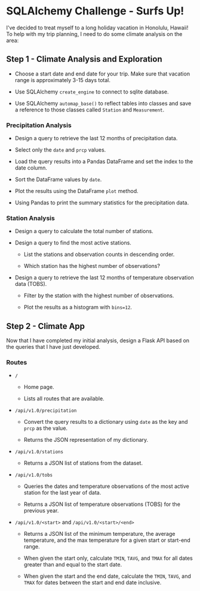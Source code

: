 # SQLAlchemy Challenge - Surfs Up!

I've decided to treat myself to a long holiday vacation in Honolulu, Hawaii! To help with my trip planning, I need to do some climate analysis on the area:

## Step 1 - Climate Analysis and Exploration

* Choose a start date and end date for your trip. Make sure that vacation range is approximately 3-15 days total.

* Use SQLAlchemy `create_engine` to connect to sqlite database.

* Use SQLAlchemy `automap_base()` to reflect tables into classes and save a reference to those classes called `Station` and `Measurement`.

### Precipitation Analysis

* Design a query to retrieve the last 12 months of precipitation data.

* Select only the `date` and `prcp` values.

* Load the query results into a Pandas DataFrame and set the index to the date column.

* Sort the DataFrame values by `date`.

* Plot the results using the DataFrame `plot` method.

* Using Pandas to print the summary statistics for the precipitation data.

### Station Analysis

* Design a query to calculate the total number of stations.

* Design a query to find the most active stations.

  * List the stations and observation counts in descending order.

  * Which station has the highest number of observations?

* Design a query to retrieve the last 12 months of temperature observation data (TOBS).

  * Filter by the station with the highest number of observations.

  * Plot the results as a histogram with `bins=12`.

## Step 2 - Climate App

Now that I have completed my initial analysis, design a Flask API based on the queries that I have just developed.

### Routes

* `/`

  * Home page.

  * Lists all routes that are available.

* `/api/v1.0/precipitation`

  * Convert the query results to a dictionary using `date` as the key and `prcp` as the value.

  * Returns the JSON representation of my dictionary.

* `/api/v1.0/stations`

  * Returns a JSON list of stations from the dataset.

* `/api/v1.0/tobs`
  * Queries the dates and temperature observations of the most active station for the last year of data.
  
  * Returns a JSON list of temperature observations (TOBS) for the previous year.

* `/api/v1.0/<start>` and `/api/v1.0/<start>/<end>`

  * Returns a JSON list of the minimum temperature, the average temperature, and the max temperature for a given start or start-end range.

  * When given the start only, calculate `TMIN`, `TAVG`, and `TMAX` for all dates greater than and equal to the start date.

  * When given the start and the end date, calculate the `TMIN`, `TAVG`, and `TMAX` for dates between the start and end date inclusive.




















